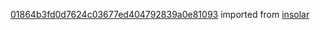 [01864b3fd0d7624c03677ed404792839a0e81093](https://github.com/insolar/insolar/commit/01864b3fd0d7624c03677ed404792839a0e81093) imported from [insolar](https://github.com/insolar/insolar)
